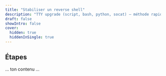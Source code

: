 ```yaml
---
title: "Stabiliser un reverse shell"
description: "TTY upgrade (script, bash, python, socat) – méthode rapide."
draft: false
showIntro: false
cover:
  hidden: true
  hiddenInSingle: true
---
```

## Étapes
… ton contenu …
